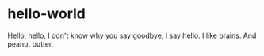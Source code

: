 # hello-world
Hello, hello, I don't know why you say goodbye, I say hello.
I like brains.
And peanut butter.
